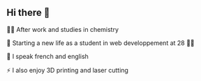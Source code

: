## Hi there 👋

🧑‍🔬 After work and studies in chemistry 

🌱 Starting a new life as a student in web developpement at 28 👨‍🎓

💬 I speak french and english

⚡ I also enjoy 3D printing and laser cutting 



<!--
**clembias/clembias** is a ✨ _special_ ✨ repository because its `README.md` (this file) appears on your GitHub profile.

Here are some ideas to get you started:

- 🔭 I’m currently working on ...
- 🌱 I’m currently learning ...
- 👯 I’m looking to collaborate on ...
- 🤔 I’m looking for help with ...
- 💬 Ask me about ...
- 📫 How to reach me: ...
- 😄 Pronouns: ...
- ⚡ Fun fact: ...
-->

